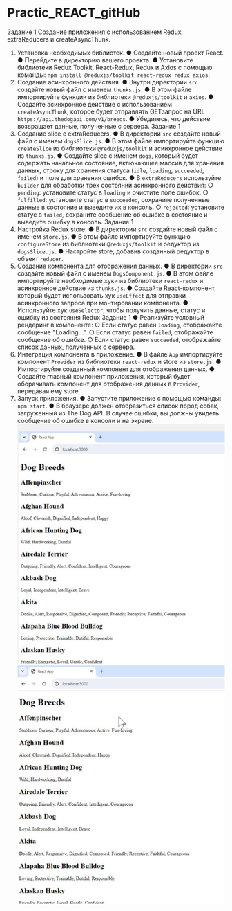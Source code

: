 # Practic_REACT_gitHub
Задание 1
Создание приложения с использованием Redux, extraReducers и createAsyncThunk.
1. Установка необходимых библиотек.
● Создайте новый проект React.
● Перейдите в директорию вашего проекта.
● Установите библиотеки Redux Toolkit, React-Redux, Redux и Axios с помощью команды: `npm install
@reduxjs/toolkit react-redux redux axios`.
2. Создание асинхронного действия.
● Внутри директории `src` создайте новый файл с именем `thunks.js`.
● В этом файле импортируйте функции из библиотеки `@reduxjs/toolkit` и `axios`.
● Создайте асинхронное действие с использованием `createAsyncThunk`, которое будет отправлять GETзапрос на URL `https://api.thedogapi.com/v1/breeds`.
● Убедитесь, что действие возвращает данные, полученные с сервера.
Задание 1
3. Создание slice с extraReducers.
● В директории `src` создайте новый файл с именем `dogsSlice.js`.
● В этом файле импортируйте функцию `createSlice` из библиотеки `@reduxjs/toolkit` и асинхронное
действие из `thunks.js`.
● Создайте slice с именем `dogs`, который будет содержать начальное состояние, включающее массив для
хранения данных, строку для хранения статуса (`idle`, `loading`, `succeeded`, `failed`) и поле для
хранения ошибок.
● В `extraReducers` используйте `builder` для обработки трех состояний асинхронного действия:
○ `pending`: установите статус в `loading` и очистите поле ошибок.
○ `fulfilled`: установите статус в `succeeded`, сохраните полученные данные в состояние и выведите их
в консоль.
○ `rejected`: установите статус в `failed`, сохраните сообщение об ошибке в состояние и выведите
ошибку в консоль.
Задание 1
4. Настройка Redux store.
● В директории `src` создайте новый файл с именем `store.js`.
● В этом файле импортируйте функцию `configureStore` из библиотеки `@reduxjs/toolkit` и редуктор из
`dogsSlice.js`.
● Настройте store, добавив созданный редуктор в объект `reducer`.
5. Создание компонента для отображения данных.
● В директории `src` создайте новый файл с именем `DogsComponent.js`.
● В этом файле импортируйте необходимые хуки из библиотеки `react-redux` и асинхронное действие из
`thunks.js`.
● Создайте React-компонент, который будет использовать хук `useEffect` для отправки асинхронного
запроса при монтировании компонента.
● Используйте хук `useSelector`, чтобы получить данные, статус и ошибку из состояния Redux
Задание 1
● Реализуйте условный рендеринг в компоненте:
○ Если статус равен `loading`, отображайте сообщение "Loading...".
○ Если статус равен `failed`, отображайте сообщение об ошибке.
○ Если статус равен `succeeded`, отображайте список данных, полученных с сервера.
6. Интеграция компонента в приложение.
● В файле `App` импортируйте компонент `Provider` из библиотеки `react-redux` и store из `store.js`.
● Импортируйте созданный компонент для отображения данных.
● Создайте главный компонент приложения, который будет оборачивать компонент для отображения
данных в `Provider`, передавая ему store.
7. Запуск приложения.
● Запустите приложение с помощью команды: `npm start`.
● В браузере должен отобразиться список пород собак, загруженный из The Dog API. В случае ошибки, вы
должны увидеть сообщение об ошибке в консоли и на экране.
![alt text](image.png)
![alt text](./image-1.png)
